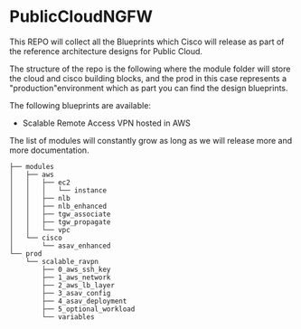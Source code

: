 # PublicCloudNGFW

This REPO will collect all the Blueprints which Cisco will release as part of the reference architecture designs for Public Cloud.

The structure of the repo is the following where the module folder will store the cloud and cisco building blocks, and the prod in this case represents a "production"environment which as part you can find the design blueprints.

The following blueprints are available:
- Scalable Remote Access VPN hosted in AWS

The list of modules will constantly grow as long as we will release more and more documentation.


```
├── modules
│   ├── aws
│   │   ├── ec2
│   │   │   └── instance
│   │   ├── nlb
│   │   ├── nlb_enhanced
│   │   ├── tgw_associate
│   │   ├── tgw_propagate
│   │   └── vpc
│   └── cisco
│       └── asav_enhanced
└── prod
    └── scalable_ravpn
        ├── 0_aws_ssh_key
        ├── 1_aws_network
        ├── 2_aws_lb_layer
        ├── 3_asav_config
        ├── 4_asav_deployment
        ├── 5_optional_workload
        └── variables
```


